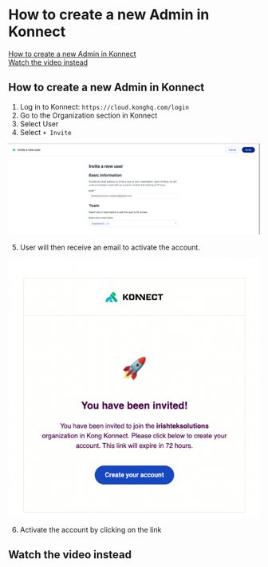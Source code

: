 # How to create a new Admin in Konnect

[How to create a new Admin in Konnect](#How-to-create-a-new-Admin-in-Konnect) \
[Watch the video instead](#Watch-the-video-instead)

## How to create a new Admin in Konnect

1. Log in to Konnect: `https://cloud.konghq.com/login`
2. Go to the Organization section in Konnect
3. Select User
4. Select `+ Invite`

![Copy Organization ID](./images/invite-user.png)

5. User will then receive an email to activate the account. 
   
![Activate Account](./images/activate.png)

6. Activate the account by clicking on the link

## Watch the video instead